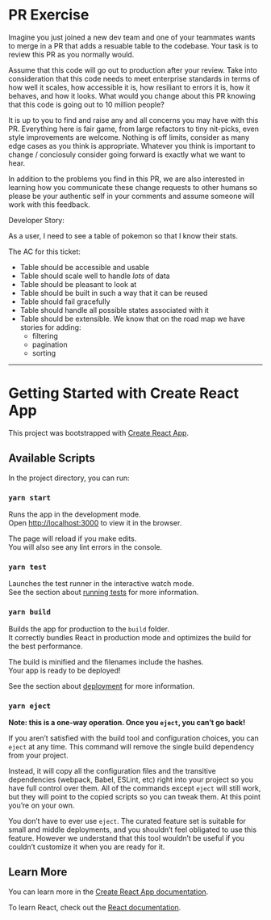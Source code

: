 # PR Exercise

Imagine you just joined a new dev team and one of your teammates wants to merge in a PR that adds a resuable table to the codebase. Your task is to review this PR as you normally would.

Assume that this code will go out to production after your review. Take into consideration that this code needs to meet enterprise standards in terms of how well it scales, how accessible it is, how resiliant to errors it is, how it behaves, and how it looks. What would you change about this PR knowing that this code is going out to 10 million people?  

It is up to you to find and raise any and all concerns you may have with this PR. Everything here is fair game, from large refactors to tiny nit-picks, even style improvements are welcome. Nothing is off limits, consider as many edge cases as you think is appropriate. Whatever you think is important to change / conciosuly consider going forward is exactly what we want to hear.  

In addition to the problems you find in this PR, we are also interested in learning how you communicate these change requests to other humans so please be your authentic self in your comments and assume someone will work with this feedback. 

Developer Story:

As a user, I need to see a table of pokemon so that I know their stats.

The AC for this ticket:

- Table should be accessible and usable
- Table should scale well to handle *lots* of data
- Table should be pleasant to look at
- Table should be built in such a way that it can be reused 
- Table should fail gracefully
- Table should handle all possible states associated with it
- Table should be extensible. We know that on the road map we have stories for adding:
    - filtering
    - pagination
    - sorting


-----

# Getting Started with Create React App

This project was bootstrapped with [Create React App](https://github.com/facebook/create-react-app).

## Available Scripts

In the project directory, you can run:

### `yarn start`

Runs the app in the development mode.\
Open [http://localhost:3000](http://localhost:3000) to view it in the browser.

The page will reload if you make edits.\
You will also see any lint errors in the console.

### `yarn test`

Launches the test runner in the interactive watch mode.\
See the section about [running tests](https://facebook.github.io/create-react-app/docs/running-tests) for more information.

### `yarn build`

Builds the app for production to the `build` folder.\
It correctly bundles React in production mode and optimizes the build for the best performance.

The build is minified and the filenames include the hashes.\
Your app is ready to be deployed!

See the section about [deployment](https://facebook.github.io/create-react-app/docs/deployment) for more information.

### `yarn eject`

**Note: this is a one-way operation. Once you `eject`, you can’t go back!**

If you aren’t satisfied with the build tool and configuration choices, you can `eject` at any time. This command will remove the single build dependency from your project.

Instead, it will copy all the configuration files and the transitive dependencies (webpack, Babel, ESLint, etc) right into your project so you have full control over them. All of the commands except `eject` will still work, but they will point to the copied scripts so you can tweak them. At this point you’re on your own.

You don’t have to ever use `eject`. The curated feature set is suitable for small and middle deployments, and you shouldn’t feel obligated to use this feature. However we understand that this tool wouldn’t be useful if you couldn’t customize it when you are ready for it.

## Learn More

You can learn more in the [Create React App documentation](https://facebook.github.io/create-react-app/docs/getting-started).

To learn React, check out the [React documentation](https://reactjs.org/).
